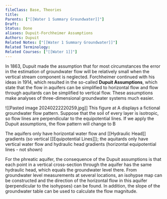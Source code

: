 ```yaml
---
fileClass: Base, Theories
title: 
Parents: ["[[Water 1 Summary Groundwater]]"]
Draft: 
Status: Done
aliases: Dupuit-Forchheimer Assumptions
Authors: Dupuit
Related Notes: ["[[Water 1 Summary Groundwater]]"]
Related Terminology: 
Related Courses: ["[[Water 1]]"]
---
```

In 1863, Dupuit made the assumption that for most circumstances the error in the estimation of groundwater flow will be relatively small when the vertical stream component is neglected. Forchheimer continued with his ideas in 1914, which resulted in the so-called **Dupuit Assumptions**, which state that the flow in aquifers can be simplified to horizontal flow and flow through aquitards can be simplified to vertical flow. These assumptions make analyses of three-dimensional groundwater systems much easier. 

![[Pasted image 20240222220259.jpg]]
This figure at A displays a fictional groundwater flow pattern. Suppose that the soil of every layer is isotropic, so flow lines are perpendicular to the equipotential lines. If we apply the Dupuit assumptions, the flow pattern will change to B

The aquifers only have horizontal water flow and [[Hydraulic Head]] gradients (so vertical [[Equipotential Lines]]); the aquitards only have vertical water flow and hydraulic head gradients (horizontal equipotential lines - not shown)

For the phreatic aquifer, the consequence of the Dupuit assumptions is that each point in a vertical cross-section through the aquifer has the same hydraulic head, which equals the groundwater level there. From groundwater level measurements at several locations, an isohypse map can be constructed and the direction of the horizontal flow in this aquifer (perpendicular to the isohypses) can be found. In addition, the slope of the groundwater table can be used to calculate the flow magnitude.